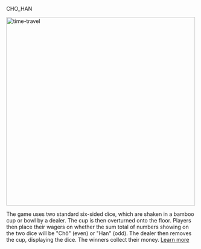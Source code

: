 CHO_HAN

<img align="center" width="500" alt="time-travel" src="https://upload.wikimedia.org/wikipedia/commons/thumb/0/04/160327_White_dice_08.jpg/1024px-160327_White_dice_08.jpg">

The game uses two standard six-sided dice, which are shaken in a bamboo cup or bowl by a dealer. The cup is then overturned onto the floor. Players then place their wagers on whether the sum total of numbers showing on the two dice will be "Chō" (even) or "Han" (odd). The dealer then removes the cup, displaying the dice. The winners collect their money. [Learn more](https://en.wikipedia.org/wiki/Ch%C5%8D-han)

